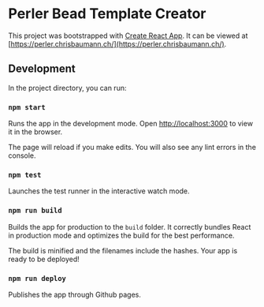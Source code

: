 # Perler Bead Template Creator

This project was bootstrapped with [Create React App](https://github.com/facebook/create-react-app).
It can be viewed at [https://perler.chrisbaumann.ch/](https://perler.chrisbaumann.ch/).

## Development

In the project directory, you can run:

### `npm start`

Runs the app in the development mode.
Open [http://localhost:3000](http://localhost:3000) to view it in the browser.

The page will reload if you make edits.
You will also see any lint errors in the console.

### `npm test`

Launches the test runner in the interactive watch mode.

### `npm run build`

Builds the app for production to the `build` folder.
It correctly bundles React in production mode and
optimizes the build for the best performance.

The build is minified and the filenames include the hashes.
Your app is ready to be deployed!

### `npm run deploy`

Publishes the app through Github pages.
